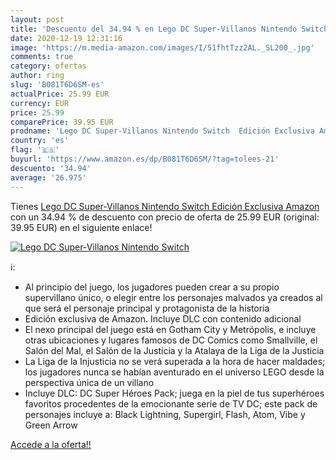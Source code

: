 ```yaml
---
layout: post
title: 'Descuento del 34.94 % en Lego DC Super-Villanos Nintendo Switch  '
date: 2020-12-19 12:31:16
image: 'https://m.media-amazon.com/images/I/51fhtTzz2AL._SL200_.jpg'
comments: true
category: ofertas
author: ring
slug: 'B081T6D6SM-es'
actualPrice: 25.99 EUR
currency: EUR
price: 25.99
comparePrice: 39.95 EUR
prodname: 'Lego DC Super-Villanos Nintendo Switch  Edición Exclusiva Amazon'
country: 'es'
flag: '🇪🇸'
buyurl: 'https://www.amazon.es/dp/B081T6D6SM/?tag=tolees-21'
descuento: '34.94'
average: '26.975'
---
```


Tienes [Lego DC Super-Villanos Nintendo Switch  Edición Exclusiva Amazon](https://www.amazon.es/dp/B081T6D6SM/?tag=tolees-21) con un 34.94 % de descuento con precio de oferta de 25.99 EUR (original: 39.95 EUR) en el siguiente enlace!

[![Lego DC Super-Villanos Nintendo Switch  ](https://m.media-amazon.com/images/I/51fhtTzz2AL._SL200_.jpg)](https://www.amazon.es/dp/B081T6D6SM/?tag=tolees-21)

ℹ️:

- Al principio del juego, los jugadores pueden crear a su propio supervillano único, o elegir entre los personajes malvados ya creados al que será el personaje principal y protagonista de la historia
- Edición exclusiva de Amazon. Incluye DLC con contenido adicional
- El nexo principal del juego está en Gotham City y Metrópolis, e incluye otras ubicaciones y lugares famosos de DC Comics como Smallville, el Salón del Mal, el Salón de la Justicia y la Atalaya de la Liga de la Justicia
- La Liga de la Injusticia no se verá superada a la hora de hacer maldades; los jugadores nunca se habían aventurado en el universo LEGO desde la perspectiva única de un villano
- Incluye DLC: DC Super Héroes Pack; juega en la piel de tus superhéroes favoritos procedentes de la emocionante serie de TV DC; este pack de personajes incluye a: Black Lightning, Supergirl, Flash, Atom, Vibe y Green Arrow

[Accede a la oferta!!](https://www.amazon.es/dp/B081T6D6SM/?tag=tolees-21)
